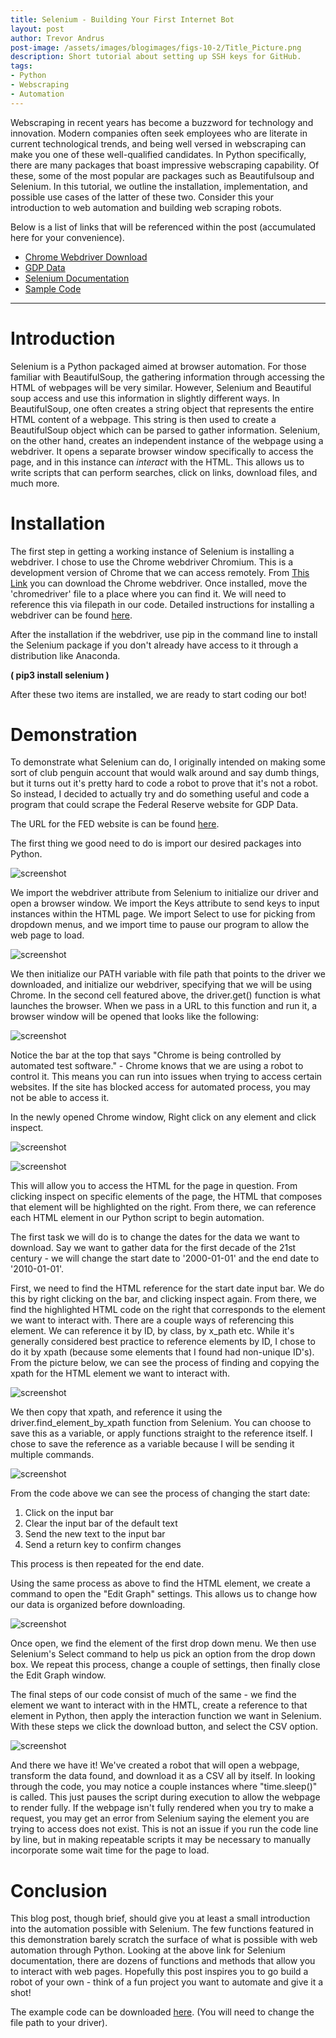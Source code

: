 ```yaml
---
title: Selenium - Building Your First Internet Bot
layout: post
author: Trevor Andrus
post-image: /assets/images/blogimages/figs-10-2/Title_Picture.png
description: Short tutorial about setting up SSH keys for GitHub.
tags:
- Python
- Webscraping
- Automation
---
```


Webscraping in recent years has become a buzzword for technology and innovation. Modern companies often seek employees who are literate in current technological trends, and being well versed in webscraping can make you one of these well-qualified candidates. In Python specifically, there are many packages that  boast impressive webscraping capability. Of these, some of the most popular are packages such as Beautifulsoup and Selenium. In this tutorial, we outline the installation, implementation, and possible use cases of the latter of these two. Consider this your introduction to web automation and building web scraping robots. 

Below is a list of links that will be referenced within the post (accumulated here for your convenience). 


* [Chrome Webdriver Download](https://sites.google.com/chromium.org/driver/downloads?authuser=0)
* [GDP Data](https://fred.stlouisfed.org/series/GDP)
* [Selenium Documentation](https://www.selenium.dev/documentation/)
* [Sample Code](/assets/images/blogimages/figs-10-2/Selenium.ipynb)

---

# Introduction

Selenium is a Python packaged aimed at browser automation. For those familiar with BeautifulSoup, the gathering information through accessing the HTML of webpages will be very similar. However, Selenium and Beautiful soup access and use this information in slightly different ways. In BeautifulSoup, one often creates a string object that represents the entire HTML content of a webpage. This string is then used to create a BeautifulSoup object which can be parsed to gather information. Selenium, on the other hand, creates an independent instance of the webpage using a webdriver. It opens a separate browser window specifically to access the page, and in this instance can *interact* with the HTML. This allows us to write scripts that can perform searches, click on links, download files, and much more. 

# Installation

The first step in getting a working instance of Selenium is installing a webdriver. I chose to use the Chrome webdriver Chromium. This is a development version of Chrome that we can access remotely. From [This Link](https://sites.google.com/chromium.org/driver/downloads?authuser=0) you can download the Chrome webdriver. Once installed, move the 'chromedriver' file to a place where you can find it. We will need to reference this via filepath in our code. 
Detailed instructions for installing a webdriver can be found [here](https://blog.testproject.io/2019/07/16/installing-selenium-webdriver-using-python-chrome/).

After the installation if the webdriver, use pip in the command line to install the Selenium package if you don't already have access to it through a distribution like Anaconda. 

**( pip3 install selenium )**

After these two items are installed, we are ready to start coding our bot!

# Demonstration

To demonstrate what Selenium can do, I originally intended on making some sort of club penguin account that would walk around and say dumb things, but it turns out it's pretty hard to code a robot to prove that it's not a robot. So instead, I decided to actually try and do something useful and code a program that could scrape the Federal Reserve website for GDP Data. 

The URL for the FED website is can be found [here](https://fred.stlouisfed.org/series/GDP). 

The first thing we good need to do is import our desired packages into Python. 


![screenshot](/assets/images/blogimages/figs-10-2/import_packages.png)

We import the webdriver attribute from Selenium to initialize our driver and open a browser window. We import the Keys attribute to send keys to input instances within the HTML page. We import Select to use for picking from dropdown menus, and we import time to pause our program to allow the web page to load. 



![screenshot](/assets/images/blogimages/figs-10-2/iinitialize_webdriver.png)

We then initialize our PATH variable with file path that points to the driver we downloaded, and initialize our webdriver, specifying that we will be using Chrome. In the second cell featured above, the driver.get() function is what launches the browser. When we pass in a URL to this function and run it, a browser window will be opened that looks like the following:


![screenshot](/assets/images/blogimages/figs-10-2/FED.png)


Notice the bar at the top that says "Chrome is being controlled by automated test software." - Chrome knows that we are using a robot to control it. This means you can run into issues when trying to access certain websites. If the site has blocked access for automated process, you may not be able to access it. 

In the newly opened Chrome window, Right click on any element and click inspect.


![screenshot](/assets/images/blogimages/figs-10-2/Inspect.png)


![screenshot](/assets/images/blogimages/figs-10-2/Inspected.png)

This will allow you to access the HTML for the page in question. From clicking inspect on specific elements of the page, the HTML that composes that element will be highlighted on the right. From there, we can reference each HTML element in our Python script to begin automation. 

The first task we will do is to change the dates for the data we want to download. Say we want to gather data for the first decade of the 21st century - we will change the start date to '2000-01-01' and the end date to '2010-01-01'.

First, we need to find the HTML reference for the start date input bar. We do this by right clicking on the bar, and clicking inspect again. From there, we find the highlighted HTML code on the right that corresponds to the element we want to interact with. There are a couple ways of referencing this element. We can reference it by ID, by class, by x_path etc. While it's generally considered best practice to reference elements by ID, I chose to do it by xpath (because some elements that I found had non-unique ID's). From the picture below, we can see the process of finding and copying the xpath for the HTML element we want to interact with. 


![screenshot](/assets/images/blogimages/figs-10-2/Inspect_element.png)


We then copy that xpath, and reference it using the driver.find_element_by_xpath function from Selenium. You can choose to save this as a variable, or apply functions straight to the reference itself. I chose to save the reference as a variable because I will be sending it multiple commands. 



![screenshot](/assets/images/blogimages/figs-10-2/Change_Start.png)


From the code above we can see the process of changing the start date:
1. Click on the input bar
2. Clear the input bar of the default text
3. Send the new text to the input bar
4. Send a return key to confirm changes

This process is then repeated for the end date.


Using the same process as above to find the HTML element, we create a command to open the "Edit Graph" settings. This allows us to change how our data is organized before downloading. 


![screenshot](/assets/images/blogimages/figs-10-2/Edit_Graph.png)


Once open, we find the element of the first drop down menu. We then use Selenium's Select command to help us pick an option from the drop down box. We repeat this process, change a couple of settings, then finally close the Edit Graph window. 

The final steps of our code consist of much of the same - we find the element we want to interact with in the HMTL, create a reference to that element in Python, then apply the interaction function we want in Selenium. With these steps we click the download button, and select the CSV option. 



![screenshot](/assets/images/blogimages/figs-10-2/Final_code.png)


And there we have it! We've created a robot that will open a webpage, transform the data found, and download it as a CSV all by itself. In looking through the code, you may notice a couple instances where "time.sleep()" is called. This just pauses the script during execution to allow the webpage to render fully. If the webpage isn't fully rendered when you try to make a request, you may get an error from Selenium saying the element you are trying to access does not exist. This is not an issue if you run the code line by line, but in making repeatable scripts it may be necessary to manually incorporate some wait time for the page to load. 


# Conclusion

This blog post, though brief, should give you at least a small introduction into the automation possible with Selenium. The few functions featured in this demonstration barely scratch the surface of what is possible with web automation through Python. Looking at the above link for Selenium documentation, there are dozens of functions and methods that allow you to interact with web pages. Hopefully this post inspires you to go build a robot of your own - think of a fun project you want to automate and give it a shot!

The example code can be downloaded [here](/assets/images/blogimages/figs-10-2/Selenium.ipynb). (You will need to change the file path to your driver).




